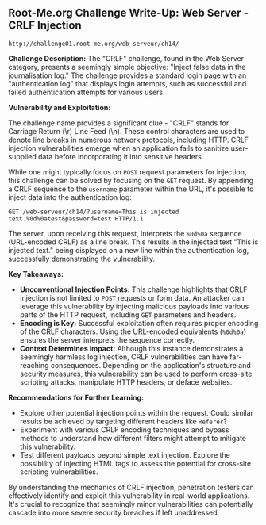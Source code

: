 ## Root-Me.org Challenge Write-Up: Web Server - CRLF Injection
`http://challenge01.root-me.org/web-serveur/ch14/`

**Challenge Description:** The "CRLF" challenge, found in the Web Server category, presents a seemingly simple objective: "Inject false data in the journalisation log." The challenge provides a standard login page with an "authentication log" that displays login attempts, such as successful and failed authentication attempts for various users.

**Vulnerability and Exploitation:**

The challenge name provides a significant clue - "CRLF" stands for Carriage Return (\r) Line Feed (\n). These control characters are used to denote line breaks in numerous network protocols, including HTTP. CRLF injection vulnerabilities emerge when an application fails to sanitize user-supplied data before incorporating it into sensitive headers. 

While one might typically focus on `POST` request parameters for injection, this challenge can be solved by focusing on the `GET` request. By appending a CRLF sequence to the `username` parameter within the URL, it's possible to inject data into the authentication log:

```
GET /web-serveur/ch14/?username=This is injected text.%0d%0atest&password=test HTTP/1.1
```

The server, upon receiving this request, interprets the `%0d%0a` sequence (URL-encoded CRLF) as a line break. This results in the injected text "This is injected text." being displayed on a new line within the authentication log, successfully demonstrating the vulnerability.

**Key Takeaways:**

* **Unconventional Injection Points:** This challenge highlights that CRLF injection is not limited to `POST` requests or form data. An attacker can leverage this vulnerability by injecting malicious payloads into various parts of the HTTP request, including `GET` parameters and headers.
* **Encoding is Key:** Successful exploitation often requires proper encoding of the CRLF characters. Using the URL-encoded equivalents (`%0d%0a`) ensures the server interprets the sequence correctly.
* **Context Determines Impact:** Although this instance demonstrates a seemingly harmless log injection, CRLF vulnerabilities can have far-reaching consequences. Depending on the application's structure and security measures, this vulnerability can be used to perform cross-site scripting attacks, manipulate HTTP headers, or deface websites.

**Recommendations for Further Learning:**

* Explore other potential injection points within the request. Could similar results be achieved by targeting different headers like `Referer`?
* Experiment with various CRLF encoding techniques and bypass methods to understand how different filters might attempt to mitigate this vulnerability.
* Test different payloads beyond simple text injection. Explore the possibility of injecting HTML tags to assess the potential for cross-site scripting vulnerabilities. 

By understanding the mechanics of CRLF injection, penetration testers can effectively identify and exploit this vulnerability in real-world applications. It's crucial to recognize that seemingly minor vulnerabilities can potentially cascade into more severe security breaches if left unaddressed. 

